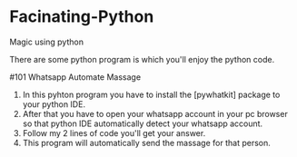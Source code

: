 # Facinating-Python
Magic using python




There are some python program is which you'll enjoy the python code.

#101 Whatsapp Automate Massage

1. In this pyhton program you have to install the [pywhatkit] package to your python IDE.
2. After that you have to open your whatsapp account in your pc browser so that python IDE automatically detect your whatsapp account.
3. Follow my 2 lines of code you'll get your answer. 
4. This program will automatically send the massage for that person.

